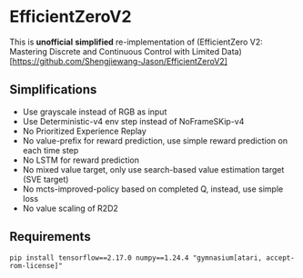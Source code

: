 # EfficientZeroV2

This is **unofficial** **simplified** re-implementation of (EfficientZero V2: Mastering Discrete and Continuous Control with Limited Data)[https://github.com/Shengjiewang-Jason/EfficientZeroV2]


## Simplifications

- Use grayscale instead of RGB as input
- Use Deterministic-v4 env step instead of NoFrameSKip-v4
- No Prioritized Experience Replay
- No value-prefix for reward prediction, use simple reward prediction on each time step
- No LSTM for reward prediction
- No mixed value target, only use search-based value estimation target (SVE target)
- No mcts-improved-policy based on completed Q, instead, use simple loss
- No value scaling of R2D2


## Requirements
`pip install tensorflow==2.17.0 numpy==1.24.4 "gymnasium[atari, accept-rom-license]"`

